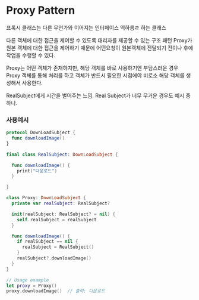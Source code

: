 # Proxy Pattern
프록시 클래스는 다른 무언가와 이어지는 인터페이스 역하릉ㄹ 하는 클래스

다른 객체에 대한 접근을 제어할 수 있도록 대리자를 제공할 수 있는 구조 패턴
Proxy가 원본 객체에 대한 접근을 제어하기 때문에 어떤요청이 원본객체에 전달되기 전이나 후에 작업을 수행할 수 있다.

Proxy는 어떤 객체가 존재하지만, 해당 객체를 바로 사용하기엔 부담스러운 경우 Proxy 객체를 통해 처리를 하고 객체가 반드시 필요한 시점에야 비로소 해당 객체를 생성해서 사용한다.

RealSubject에게 시간을 벌어주는 느낌. Real Subject가 너무 무거운 경우도 예시 중 하나.


### 사용예시

```swift
protocol DownLoadSubject {
  func downloadImage()
}

final class RealSubject: DownLoadSubject {

  func downloadImage() {
    print("다운로드")
  }

}

class Proxy: DownLoadSubject {
  private var realSubject: RealSubject?

  init(realSubject: RealSubject? = nil) {
    self.realSubject = realSubject
  }

  func downloadImage() {
    if realSubject == nil {
      realSubject = RealSubject()
    }
    realSubject?.downloadImage()
  }
}

// Usage example
let proxy = Proxy()
proxy.downloadImage()  // 출력: 다운로드
